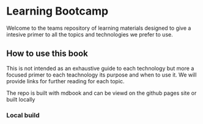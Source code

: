 # Learning Bootcamp

Welcome to the teams repository of learning materials designed to give a intesive primer to all the topics and technologies we prefer to use.

## How to use this book

This is not intended as an exhaustive guide to each technology but more a focused primer to each teachnology its purpose and when to use it. We will provide links for further reading for each topic.

The repo is built with mdbook and can be viewd on the github pages site or built locally

### Local build
